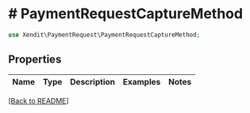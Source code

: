 # # PaymentRequestCaptureMethod


```php
use Xendit\PaymentRequest\PaymentRequestCaptureMethod;
```

## Properties

Name | Type | Description | Examples | Notes
------------ | ------------- | ------------- | ------------- | ------------- 

[[Back to README]](../../README.md)
